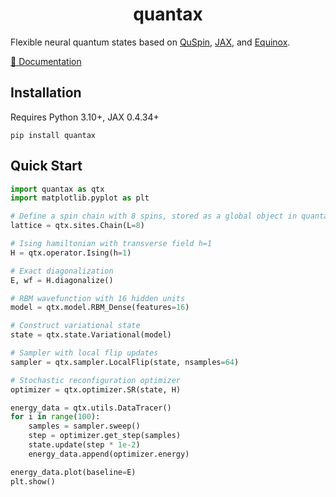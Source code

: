 <h1 align='center'>quantax</h1>

Flexible neural quantum states based on [QuSpin](https://github.com/QuSpin/QuSpin), [JAX](https://github.com/google/jax), and [Equinox](https://github.com/patrick-kidger/equinox).

[📖 Documentation](https://chenao-phys.github.io/quantax)


## Installation

Requires Python 3.10+, JAX 0.4.34+

```
pip install quantax
```


## Quick Start

```python
import quantax as qtx
import matplotlib.pyplot as plt

# Define a spin chain with 8 spins, stored as a global object in quantax
lattice = qtx.sites.Chain(L=8)

# Ising hamiltonian with transverse field h=1
H = qtx.operator.Ising(h=1)

# Exact diagonalization
E, wf = H.diagonalize()

# RBM wavefunction with 16 hidden units
model = qtx.model.RBM_Dense(features=16)

# Construct variational state
state = qtx.state.Variational(model)

# Sampler with local flip updates
sampler = qtx.sampler.LocalFlip(state, nsamples=64)

# Stochastic reconfiguration optimizer
optimizer = qtx.optimizer.SR(state, H)

energy_data = qtx.utils.DataTracer()
for i in range(100):
    samples = sampler.sweep()
    step = optimizer.get_step(samples)
    state.update(step * 1e-2)
    energy_data.append(optimizer.energy)

energy_data.plot(baseline=E)
plt.show()
```
